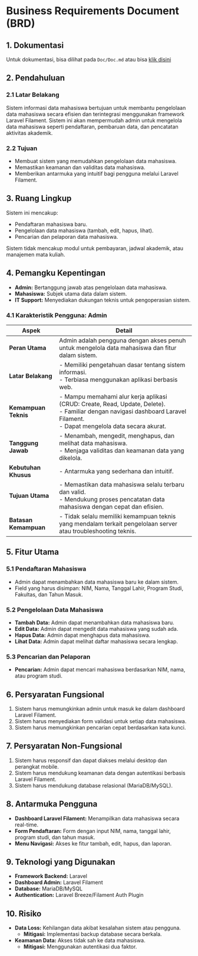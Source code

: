 # Business Requirements Document (BRD)

## 1. Dokumentasi
Untuk dokumentasi, bisa dilihat pada `Doc/Doc.md` atau bisa [klik disini](Doc/doc.md)

## 2. Pendahuluan
### 2.1 Latar Belakang
Sistem informasi data mahasiswa bertujuan untuk membantu pengelolaan data mahasiswa secara efisien dan terintegrasi menggunakan framework Laravel Filament. Sistem ini akan mempermudah admin untuk mengelola data mahasiswa seperti pendaftaran, pembaruan data, dan pencatatan aktivitas akademik.

### 2.2 Tujuan
- Membuat sistem yang memudahkan pengelolaan data mahasiswa.
- Memastikan keamanan dan validitas data mahasiswa.
- Memberikan antarmuka yang intuitif bagi pengguna melalui Laravel Filament.

## 3. Ruang Lingkup
Sistem ini mencakup:
- Pendaftaran mahasiswa baru.
- Pengelolaan data mahasiswa (tambah, edit, hapus, lihat).
- Pencarian dan pelaporan data mahasiswa.

Sistem tidak mencakup modul untuk pembayaran, jadwal akademik, atau manajemen mata kuliah.

## 4. Pemangku Kepentingan
- **Admin:** Bertanggung jawab atas pengelolaan data mahasiswa.
- **Mahasiswa:** Subjek utama data dalam sistem.
- **IT Support:** Menyediakan dukungan teknis untuk pengoperasian sistem.

### 4.1 Karakteristik Pengguna: Admin
| **Aspek**            | **Detail**                                                                                     |
|-----------------------|-----------------------------------------------------------------------------------------------|
| **Peran Utama**       | Admin adalah pengguna dengan akses penuh untuk mengelola data mahasiswa dan fitur dalam sistem. |
| **Latar Belakang**    | - Memiliki pengetahuan dasar tentang sistem informasi.<br>- Terbiasa menggunakan aplikasi berbasis web. |
| **Kemampuan Teknis**  | - Mampu memahami alur kerja aplikasi (CRUD: Create, Read, Update, Delete).<br>- Familiar dengan navigasi dashboard Laravel Filament.<br>- Dapat mengelola data secara akurat. |
| **Tanggung Jawab**    | - Menambah, mengedit, menghapus, dan melihat data mahasiswa.<br>- Menjaga validitas dan keamanan data yang dikelola. |
| **Kebutuhan Khusus**  | - Antarmuka yang sederhana dan intuitif.|
| **Tujuan Utama**      | - Memastikan data mahasiswa selalu terbaru dan valid.<br>- Mendukung proses pencatatan data mahasiswa dengan cepat dan efisien. |
| **Batasan Kemampuan** | - Tidak selalu memiliki kemampuan teknis yang mendalam terkait pengelolaan server atau troubleshooting teknis. |

## 5. Fitur Utama
### 5.1 Pendaftaran Mahasiswa
- Admin dapat menambahkan data mahasiswa baru ke dalam sistem.
- Field yang harus disimpan: NIM, Nama, Tanggal Lahir, Program Studi, Fakultas, dan Tahun Masuk.

### 5.2 Pengelolaan Data Mahasiswa
- **Tambah Data:** Admin dapat menambahkan data mahasiswa baru.
- **Edit Data:** Admin dapat mengedit data mahasiswa yang sudah ada.
- **Hapus Data:** Admin dapat menghapus data mahasiswa.
- **Lihat Data:** Admin dapat melihat daftar mahasiswa secara lengkap.

### 5.3 Pencarian dan Pelaporan
- **Pencarian:** Admin dapat mencari mahasiswa berdasarkan NIM, nama, atau program studi.

## 6. Persyaratan Fungsional
1. Sistem harus memungkinkan admin untuk masuk ke dalam dashboard Laravel Filament.
2. Sistem harus menyediakan form validasi untuk setiap data mahasiswa.
3. Sistem harus memungkinkan pencarian cepat berdasarkan kata kunci.

## 7. Persyaratan Non-Fungsional
1. Sistem harus responsif dan dapat diakses melalui desktop dan perangkat mobile.
2. Sistem harus mendukung keamanan data dengan autentikasi berbasis Laravel Filament.
3. Sistem harus mendukung database relasional (MariaDB/MySQL).

## 8. Antarmuka Pengguna
- **Dashboard Laravel Filament:** Menampilkan data mahasiswa secara real-time.
- **Form Pendaftaran:** Form dengan input NIM, nama, tanggal lahir, program studi, dan tahun masuk.
- **Menu Navigasi:** Akses ke fitur tambah, edit, hapus, dan laporan.

## 9. Teknologi yang Digunakan
- **Framework Backend:** Laravel
- **Dashboard Admin:** Laravel Filament
- **Database:** MariaDB/MySQL
- **Authentication:** Laravel Breeze/Filament Auth Plugin

## 10. Risiko
- **Data Loss:** Kehilangan data akibat kesalahan sistem atau pengguna.
  - **Mitigasi:** Implementasi backup database secara berkala.
- **Keamanan Data:** Akses tidak sah ke data mahasiswa.
  - **Mitigasi:** Menggunakan autentikasi dua faktor.
